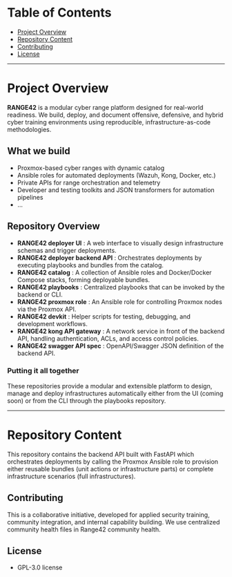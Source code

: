 # Table of Contents

- [Project Overview](#Project-Overview)
- [Repository Content](#Repository-Content)
- [Contributing](#Contributing)
- [License](#License)

---

# Project Overview

**RANGE42** is a modular cyber range platform designed for real-world readiness.
We build, deploy, and document offensive, defensive, and hybrid cyber training environments using reproducible, infrastructure-as-code methodologies.

## What we build

- Proxmox-based cyber ranges with dynamic catalog 
- Ansible roles for automated deployments (Wazuh, Kong, Docker, etc.)
- Private APIs for range orchestration and telemetry
- Developer and testing toolkits and JSON transformers for automation pipelines
- ...

## Repository Overview

- **RANGE42 deployer UI** : A web interface to visually design infrastructure schemas and trigger deployments.
- **RANGE42 deployer backend API** : Orchestrates deployments by executing playbooks and bundles from the catalog.
- **RANGE42 catalog** : A collection of Ansible roles and Docker/Docker Compose stacks, forming deployable bundles.
- **RANGE42 playbooks** : Centralized playbooks that can be invoked by the backend or CLI.
- **RANGE42 proxmox role** : An Ansible role for controlling Proxmox nodes via the Proxmox API.
- **RANGE42 devkit** : Helper scripts for testing, debugging, and development workflows.
- **RANGE42 kong API gateway** : A network service in front of the backend API, handling authentication, ACLs, and access control policies.
- **RANGE42 swagger API spec** : OpenAPI/Swagger JSON definition of the backend API.

### Putting it all together

These repositories provide a modular and extensible platform to design, manage and deploy infrastructures automatically  either from the UI (coming soon) or from the CLI through the playbooks repository.

---

# Repository Content

This repository contains the backend API built with FastAPI which orchestrates deployments by calling the Proxmox Ansible role to provision either reusable bundles (unit actions or infrastructure parts) or complete infrastructure scenarios (full infrastructures). 

## Contributing

This is a collaborative initiative, developed for applied security training, community integration, and internal capability building.
We use centralized community health files in Range42 community health.

## License

- GPL-3.0 license


